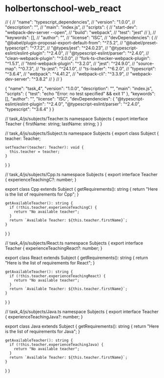 # holbertonschool-web_react

// {
// 	"name": "typescript_dependencies",
// 	"version": "1.0.0",
// 	"description": "",
// 	"main": "index.js",
// 	"scripts": {
// 	  "start-dev": "webpack-dev-server --open",
// 	  "build": "webpack",
// 	  "test": "jest"
// 	},
// 	"keywords": [],
// 	"author": "",
// 	"license": "ISC",
// 	"devDependencies": {
// 	  "@babel/plugin-proposal-export-default-from": "^7.5.2",
// 	  "@babel/preset-typescript": "^7.7.2",
// 	  "@types/jest": "^24.0.23",
// 	  "@typescript-eslint/eslint-plugin": "^2.4.0",
// 	  "@typescript-eslint/parser": "^2.4.0",
// 	  "clean-webpack-plugin": "^3.0.0",
// 	  "fork-ts-checker-webpack-plugin": "^1.5.1",
// 	  "html-webpack-plugin": "^3.2.0",
// 	  "jest": "^24.9.0",
// 	  "source-map": "^0.7.3",
// 	  "ts-jest": "^24.1.0",
// 	  "ts-loader": "^6.2.0",
// 	  "typescript": "^3.6.4",
// 	  "webpack": "^4.41.2",
// 	  "webpack-cli": "^3.3.9",
// 	  "webpack-dev-server": "^3.8.2"
// 	}
//   }

{
	"name": "task_4",
	"version": "1.0.0",
	"description": "",
	"main": "index.js",
	"scripts": {
	  "test": "echo \"Error: no test specified\" && exit 1"
	},
	"keywords": [],
	"author": "",
	"license": "ISC",
	"devDependencies": {
	  "@typescript-eslint/eslint-plugin": "^2.4.0",
	  "@typescript-eslint/parser": "^2.4.0",
	  "typescript": "^3.6.4"
	}
  }



// task_4/js/subjects/Teacher.ts
namespace Subjects {
  export interface Teacher {
    firstName: string;
    lastName: string;
  }
}

// task_4/js/subjects/Subject.ts
namespace Subjects {
  export class Subject {
    teacher: Teacher;

    setTeacher(teacher: Teacher): void {
      this.teacher = teacher;
    }
  }
}

// task_4/js/subjects/Cpp.ts
namespace Subjects {
  export interface Teacher {
    experienceTeachingC?: number;
  }

  export class Cpp extends Subject {
    getRequirements(): string {
      return "Here is the list of requirements for Cpp";
    }

    getAvailableTeacher(): string {
      if (!this.teacher.experienceTeachingC) {
        return "No available teacher";
      }
      return `Available Teacher: ${this.teacher.firstName}`;
    }
  }
}

// task_4/js/subjects/React.ts
namespace Subjects {
  export interface Teacher {
    experienceTeachingReact?: number;
  }

  export class React extends Subject {
    getRequirements(): string {
      return "Here is the list of requirements for React";
    }

    getAvailableTeacher(): string {
      if (!this.teacher.experienceTeachingReact) {
        return "No available teacher";
      }
      return `Available Teacher: ${this.teacher.firstName}`;
    }
  }
}

// task_4/js/subjects/Java.ts
namespace Subjects {
  export interface Teacher {
    experienceTeachingJava?: number;
  }

  export class Java extends Subject {
    getRequirements(): string {
      return "Here is the list of requirements for Java";
    }

    getAvailableTeacher(): string {
      if (!this.teacher.experienceTeachingJava) {
        return "No available teacher";
      }
      return `Available Teacher: ${this.teacher.firstName}`;
    }
  }
}
